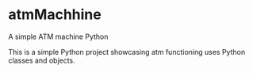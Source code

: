 # atmMachhine
A simple ATM machine Python

This is a simple Python project showcasing atm functioning uses Python classes and objects. 
